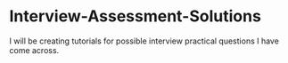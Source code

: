 # Interview-Assessment-Solutions
I will be creating tutorials for possible interview practical questions I have come across.
